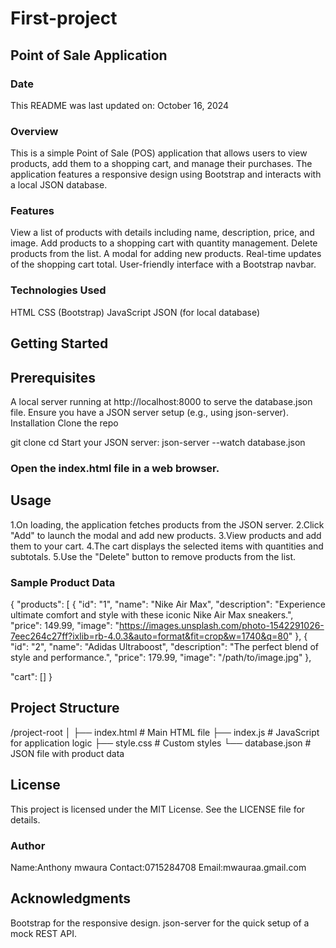 # First-project
## Point of Sale Application
### Date
This README was last updated on: October 16, 2024

### Overview
This is a simple Point of Sale (POS) application that allows users to view products, add them to a shopping cart, and manage their purchases. The application features a responsive design using Bootstrap and interacts with a local JSON database.

### Features
View a list of products with details including name, description, price, and image.
Add products to a shopping cart with quantity management.
Delete products from the list.
A modal for adding new products.
Real-time updates of the shopping cart total.
User-friendly interface with a Bootstrap navbar.
### Technologies Used
HTML
CSS (Bootstrap)
JavaScript
JSON (for local database)
## Getting Started
## Prerequisites
A local server running at http://localhost:8000 to serve the database.json file.
Ensure you have a JSON server setup (e.g., using json-server).
Installation
Clone the repo

git clone <repository-url>
cd <repository-folder>
Start your JSON server:
json-server --watch database.json

### Open the index.html file in a web browser.
## Usage
1.On loading, the application fetches products from the JSON server.
2.Click "Add" to launch the modal and add new products. 
3.View products and add them to your cart. 
4.The cart displays the selected items with quantities and subtotals. 
5.Use the "Delete" button to remove products from the list.

### Sample Product Data
{ "products": [ 
{ "id": "1",
"name": "Nike Air Max",
"description": "Experience ultimate comfort and style with these iconic Nike Air Max sneakers.",
"price": 149.99,
"image": "https://images.unsplash.com/photo-1542291026-7eec264c27ff?ixlib=rb-4.0.3&auto=format&fit=crop&w=1740&q=80" }, 
{ "id": "2",
"name": "Adidas Ultraboost",
"description": "The perfect blend of style and performance.",
"price": 179.99,
"image": "/path/to/image.jpg" },

"cart": [] }

## Project Structure
/project-root │ 
├── index.html # Main HTML file 
├── index.js # JavaScript for application logic 
├── style.css # Custom styles 
└── database.json # JSON file with product data




## License
This project is licensed under the MIT License. See the LICENSE file for details.

### Author
Name:Anthony mwaura 
Contact:0715284708 
Email:mwauraa.gmail.com

## Acknowledgments
Bootstrap for the responsive design. json-server for the quick setup of a mock REST API.
